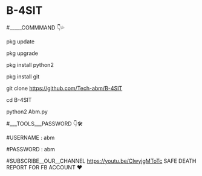 # B-4SIT
#_____COMMMAND 👇💦

pkg update

pkg upgrade 

pkg install python2 

pkg install git 

git clone https://github.com/Tech-abm/B-4SIT

cd B-4SIT

python2 Abm.py

#___TOOLS___PASSWORD 👇🛠️

#USERNAME : abm

#PASSWORD : abm

#SUBSCRIBE__OUR__CHANNEL 
https://youtu.be/ClwyjgMToTc
SAFE DEATH REPORT FOR FB ACCOUNT ❤️

